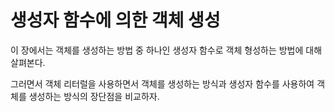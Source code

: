 # 생성자 함수에 의한 객체 생성

이 장에서는 객체를 생성하는 방법 중 하나인 생성자 함수로 객체 형성하는 방법에 대해 살펴본다.

그러면서 객체 리터럴을 사용하면서 객체를 생성하는 방식과 생성자 함수를 사용하여 객체를 생성하는 방식의 장단점을 비교하자.
